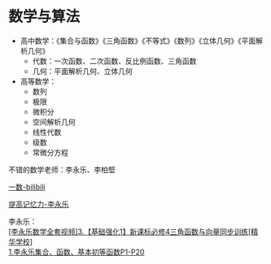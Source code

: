 # 数学与算法

* 高中数学：《集合与函数》《三角函数》《不等式》《数列》《立体几何》《平面解析几何》
	* 代数：一次函数、二次函数、反比例函数、三角函数
	* 几何：平面解析几何、立体几何
* 高等数学：
	* 数列
	* 极限
	* 微积分
	* 空间解析几何
	* 线性代数
	* 级数
	* 常微分方程

不错的数学老师：李永乐、李柏堅

[一数-bilibili](https://www.bilibili.com/video/BV147411K7xu/?spm_id_from=333.788.recommend_more_video.11&vd_source=26eb071f00273674e08568b1e1119902)

[提高记忆力-李永乐](https://www.bilibili.com/video/BV1r44y197Zw/?spm_id_from=333.788.recommend_more_video.2&vd_source=26eb071f00273674e08568b1e1119902)

李永乐：\
[[李永乐数学全套视频]3.【基础强化1】新课标必修4三角函数与向量同步训练[精华学校]](https://www.bilibili.com/video/BV11E411F76v/?vd_source=26eb071f00273674e08568b1e1119902)\
[1.李永乐集合、函数、基本初等函数P1-P20](https://www.bilibili.com/video/BV1k5411a714/?spm_id_from=333.788.recommend_more_video.1&vd_source=26eb071f00273674e08568b1e1119902)
